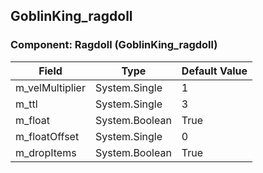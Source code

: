 ## GoblinKing_ragdoll

### Component: Ragdoll (GoblinKing_ragdoll)

|Field|Type|Default Value|
|-----|----|-------------|
|m_velMultiplier|System.Single|1|
|m_ttl|System.Single|3|
|m_float|System.Boolean|True|
|m_floatOffset|System.Single|0|
|m_dropItems|System.Boolean|True|

